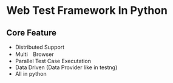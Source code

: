 # Web Test Framework In Python #

## Core Feature ##

  * Distributed Support
  * Multi　Browser
  * Parallel Test Case Executation
  * Data Driven (Data Provider like in testng)
  * All in python